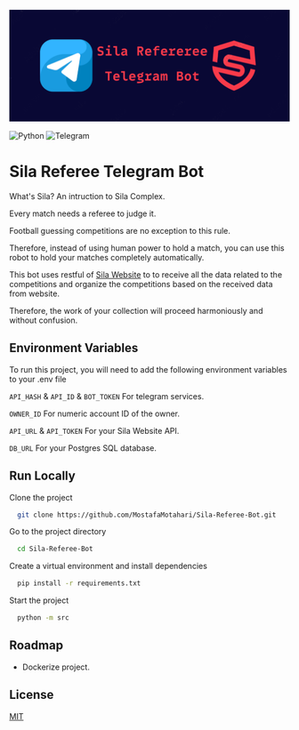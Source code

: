 

![Logo](https://github.com/MostafaMotahari/Sila-Referee-Bot/blob/master/images/sila_referee_poster.png)

![Python](https://img.shields.io/badge/python-3670A0?style=for-the-badge&logo=python&logoColor=ffdd54)
![Telegram](https://img.shields.io/badge/Telegram-2CA5E0?style=for-the-badge&logo=telegram&logoColor=white)

# Sila Referee Telegram Bot
What's Sila? An intruction to Sila Complex.

Every match needs a referee to judge it.

Football guessing competitions are no exception to this rule.

Therefore, instead of using human power to hold a match, you can use this robot to hold your matches completely automatically.

This bot uses restful of [Sila Website](https://github.com/MostafaMotahari/Sila-Website) to to receive all the data related to the competitions and organize the competitions based on the received data from website.

Therefore, the work of your collection will proceed harmoniously and without confusion.


## Environment Variables

To run this project, you will need to add the following environment variables to your .env file

`API_HASH` & `API_ID` & `BOT_TOKEN` For telegram services.

`OWNER_ID` For numeric account ID of the owner.

`API_URL` & `API_TOKEN` For your Sila Website API.

`DB_URL` For your Postgres SQL database.

## Run Locally

Clone the project

```bash
  git clone https://github.com/MostafaMotahari/Sila-Referee-Bot.git
```

Go to the project directory

```bash
  cd Sila-Referee-Bot
```

Create a virtual environment and install dependencies

```bash
  pip install -r requirements.txt
```

Start the project

```bash
  python -m src
```


## Roadmap

- Dockerize project.


## License

[MIT](https://choosealicense.com/licenses/mit/)

